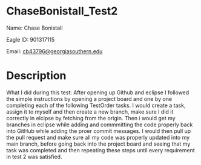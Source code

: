 # ChaseBonistall_Test2

Name: Chase Bonistall

Eagle ID: 901317115

Email: cb43796@georgiasouthern.edu

# Description
What I did during this test:
After opening up Github and eclipse I followed the simple instructions by opening a project board and one by one completing each of the following TestOrder tasks.
I would create a task, assign it to myself and then create a new branch, make sure I did it correctly in elcipse by fetching from the origin. 
Then i would get my branches in eclipse while adding and commmitting the code properly back into GitHub while adding the proer commit messages.
I would then pull up the pull request and make sure all my code was properly updated into my main branch,
before going back into the project board and seeing that my task was completed and then repeating these steps until every requirement in test 2 was satisfied.
